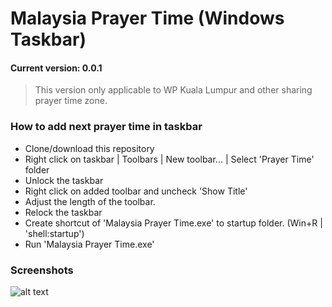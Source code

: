 # Malaysia Prayer Time (Windows Taskbar)
#### Current version: 0.0.1
> This version only applicable to WP Kuala Lumpur and other sharing prayer time zone.
####
### How to add next prayer time in taskbar
- Clone/download this repository
- Right click on taskbar | Toolbars | New toolbar... | Select 'Prayer Time' folder
- Unlock the taskbar
- Right click on added toolbar and uncheck 'Show Title'
- Adjust the length of the toolbar.
- Relock the taskbar
- Create shortcut of 'Malaysia Prayer Time.exe' to startup folder. (Win+R | 'shell:startup')
- Run 'Malaysia Prayer Time.exe'

### Screenshots
![alt text](https://storage.googleapis.com/covaid-eeum.appspot.com/2021-04-29%2023_13_35-.png)
